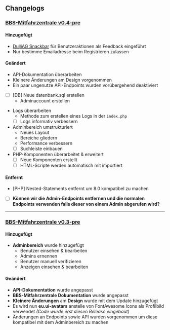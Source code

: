 ## Changelogs

### [BBS-Mitfahrzentrale v0.4-pre](https://github.com/tklein1801/BBS-Mitfahrzentrale/releases/tag/v0.4-pre)

#### Hinzugefügt

- [DulliAG Snackbar](https://github.com/DulliAG/Snackbar) für Benutzeraktionen als Feedback eingeführt
- Nur bestimme Emailadresse beim Registrieren zulassen

#### Geändert

- API-Dokumentation überarbeiten
- Kleinere Änderungen am Design vorgenommen
- Ein paar ungenutze API-Endpoints wurden vorübergehend deaktiviert
- [ ] [DB] Neue datenbank.sql erstellen
  - Adminaccount erstellen
- Logs überarbeiten
  - Methode zum erstellen eines Logs in der `index.php`
  - [ ] Logs informativ verbessern
- Adminbereich umstrukturiert
  - Neues Layout
  - Bereiche gliedern
  - Performance verbessern
  - [ ] Suchleiste einbauen
- PHP-Komponenten überarbeitet & erweitert
  - [ ] Neue Komponenten erstellt
  - [ ] HTML-Scripte werden automatisch mit importiert

#### Entfernt

- [PHP] Nested-Statements entfernt um 8.0 kompatibel zu machen
- [ ] **Können wir die Admin-Endpoints entfernen und die normalen Endpoints verwenden falls dieser von einem Admin abgerufen wird?**

---

### [BBS-Mitfahrzentrale v0.3-pre](https://github.com/tklein1801/BBS-Mitfahrzentrale/releases/tag/v0.3-pre)

#### Hinzugefügt

- **Adminbereich** wurde hinzugefügt
  - Benutzer einsehen & bearbeiten
  - Admins ernennen
  - Benutzer manuell verifizieren
  - Anzeigen einsehen & bearbeiten

#### Geändert

- **API-Dokumentation** wurde angepasst
- **BBS-Mitfahrzentrale Dokumentation** wurde angepasst
- **Kleinere Änderungen** am **Design** wurde mit dem Update hinzugefügt
- Es wird nun **eu.ui-avatars** anstelle von FontAwesome Icons als Profilbild verwendet
  _(Code wurde erst diesen Release eingebaut)_
- Änderungen an Endpoints sowie API wurden vorgenommen um diese kompatibel mit dem Adminbereich zu machen
